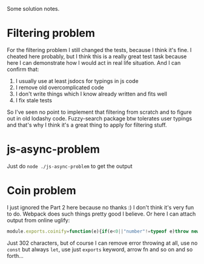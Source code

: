 Some solution notes.

# Filtering problem

For the filtering problem I still changed the tests, because I think it's fine.
I cheated here probably, but I think this is a really great test task because here I can demonstrate
how I would act in real life situation. And I can confirm that:
1) I usually use at least jsdocs for typings in js code 
2) I remove old overcomplicated code 
3) I don't write things which I know already written and fits well
4) I fix stale tests

So I've seen no point to implement that filtering from scratch and to figure out in old lodashy code.
Fuzzy-search package btw tolerates user typings and that's why I think it's a great thing to apply for filtering stuff.

# js-async-problem

Just do `node ./js-async-problem` to get the output

# Coin problem

I just ignored the Part 2 here because no thanks :)
I don't think it's very fun to do. Webpack does such things pretty good I believe. 
Or here I can attach output from online uglify:
```javascript
module.exports.coinify=function(e){if(e<0||"number"!=typeof e)throw new TypeError(`Invalid argument amount = ${e}. Must be a number >= 0.`);const n=[200,100,50,20,10,5,2,1],t=[];let o=100*e;for(;o>=n[n.length-1];){const e=n.find(e=>e<=o);t.push(e),o-=e}return t.map(e=>parseFloat((e/100).toFixed(2)))};
```
Just 302 characters, but of course I can remove error throwing at all, use no `const` but always `let`, use just `exports` keyword, arrow fn and so on and so forth...
